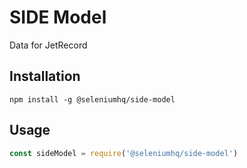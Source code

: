 # SIDE Model

Data for JetRecord

## Installation

```
npm install -g @seleniumhq/side-model
```

## Usage

```javascript
const sideModel = require('@seleniumhq/side-model')
```

